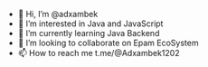 - 👋 Hi, I’m @adxambek
- 👀 I’m interested in Java and JavaScript
- 🌱 I’m currently learning Java Backend
- 💞️ I’m looking to collaborate on Epam EcoSystem 
- 📫 How to reach me t.me/@Adxambek1202
